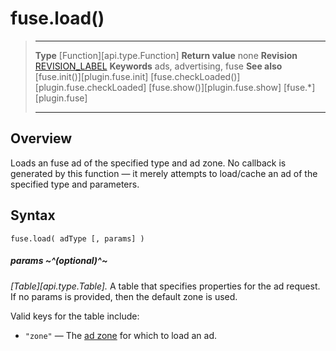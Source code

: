 # fuse.load()

> --------------------- ------------------------------------------------------------------------------------------
> __Type__              [Function][api.type.Function]
> __Return value__      none
> __Revision__          [REVISION_LABEL](REVISION_URL)
> __Keywords__          ads, advertising, fuse
> __See also__          [fuse.init()][plugin.fuse.init]
>						[fuse.checkLoaded()][plugin.fuse.checkLoaded]
>						[fuse.show()][plugin.fuse.show]
>						[fuse.*][plugin.fuse]
> --------------------- ------------------------------------------------------------------------------------------


## Overview

Loads an fuse ad of the specified type and ad zone. No callback is generated by this function &mdash; it merely attempts to load/cache an ad of the specified type and parameters.


## Syntax

	fuse.load( adType [, params] )

##### params ~^(optional)^~
_[Table][api.type.Table]._ A table that specifies properties for the ad request. If no params is provided, then the default zone is used. 

Valid keys for the table include:

* `"zone"` &mdash; The [ad zone](http://wiki.fusepowered.com/index.php/Zones) for which to load an ad.